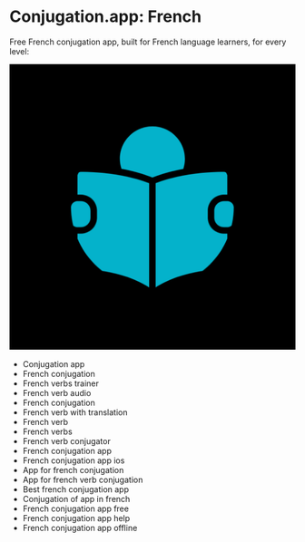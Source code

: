# Conjugation.app: French

Free French conjugation app, built&nbsp;for French language learners, for every level:

![Drag Racing](https://github.com/Conjugation/Conjugation/blob/bbedd40d98665499edf1b8ee83bd30cd3e9fd3c7/assets/img/logo.png)

<!-- http://stackoverflow.com/questions/12906502/is-it-possible-to-track-click-throughs-from-iphone-smart-banner -->

- Conjugation app
- French conjugation
- French verbs trainer
- French verb audio
- French conjugation
- French verb with translation
- French verb
- French verbs
- French verb conjugator
- French conjugation app
- French conjugation app ios
- App for french conjugation
- App for french verb conjugation
- Best french conjugation app
- Conjugation of app in french
- French conjugation app free
- French conjugation app help
- French conjugation app offline